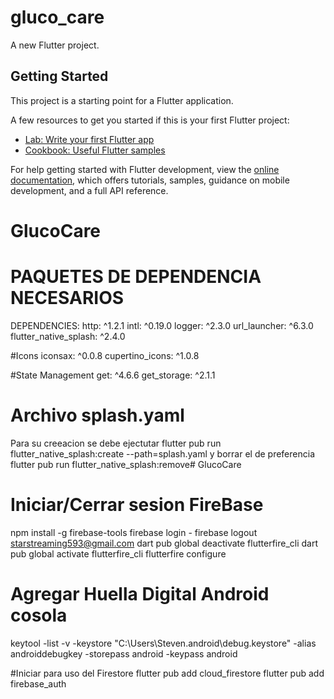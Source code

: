 # gluco_care

A new Flutter project.

## Getting Started

This project is a starting point for a Flutter application.

A few resources to get you started if this is your first Flutter project:

- [Lab: Write your first Flutter app](https://docs.flutter.dev/get-started/codelab)
- [Cookbook: Useful Flutter samples](https://docs.flutter.dev/cookbook)

For help getting started with Flutter development, view the
[online documentation](https://docs.flutter.dev/), which offers tutorials,
samples, guidance on mobile development, and a full API reference.
# GlucoCare

# PAQUETES DE DEPENDENCIA NECESARIOS

DEPENDENCIES:
  http: ^1.2.1
  intl: ^0.19.0
  logger: ^2.3.0
  url_launcher: ^6.3.0
  flutter_native_splash: ^2.4.0

  #Icons
  iconsax: ^0.0.8
  cupertino_icons: ^1.0.8

  #State Management
  get: ^4.6.6
  get_storage: ^2.1.1


# Archivo splash.yaml
Para su creeacion se debe ejectutar 
flutter pub run flutter_native_splash:create --path=splash.yaml
y borrar el de preferencia
flutter pub run flutter_native_splash:remove# GlucoCare

# Iniciar/Cerrar sesion FireBase
npm install -g firebase-tools
firebase login - firebase logout starstreaming593@gmail.com
dart pub global deactivate flutterfire_cli
dart pub global activate flutterfire_cli
flutterfire configure 

# Agregar Huella Digital Android cosola
keytool -list -v -keystore "C:\Users\Steven\.android\debug.keystore" -alias androiddebugkey -storepass android -keypass android

#Iniciar para uso del Firestore
flutter pub add cloud_firestore
flutter pub add firebase_auth